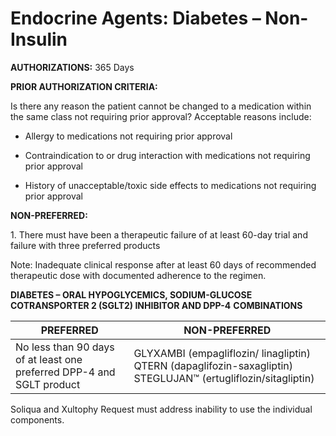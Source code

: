 # Endocrine Agents: Diabetes – Non-Insulin

**AUTHORIZATIONS:**  365 Days

**PRIOR AUTHORIZATION CRITERIA:**

Is there any reason the patient cannot be changed to a medication within the same class not requiring prior approval? Acceptable reasons include:

- Allergy to medications not requiring prior approval

- Contraindication to or drug interaction with medications not requiring prior approval

- History of unacceptable/toxic side effects to medications not requiring prior approval

**NON-PREFERRED:**

1\. There must have been a therapeutic failure of at least 60-day trial and failure with three preferred products

Note: Inadequate clinical response after at least 60 days of recommended therapeutic dose with documented adherence to the regimen.

**DIABETES – ORAL HYPOGLYCEMICS, SODIUM-GLUCOSE COTRANSPORTER 2 (SGLT2) INHIBITOR AND DPP-4** **COMBINATIONS**

| **PREFERRED**                                                          | **NON-PREFERRED**                                                                                                |
|------------------------------------------------------------------------|------------------------------------------------------------------------------------------------------------------|
| No less than 90 days of at least one preferred DPP-4 and SGLT product  | GLYXAMBI (empagliflozin/ linagliptin)  QTERN (dapaglifozin-saxagliptin)  STEGLUJAN™ (ertugliflozin/sitagliptin)  |

Soliqua and Xultophy Request must address inability to use the individual components.
